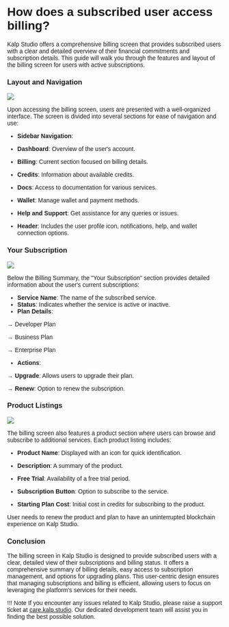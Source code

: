<style>  body { font-family: "Source Sans 3", sans-serif!important; }</style>

<link  href="https://fonts.googleapis.com/css2?family=Source+Sans+3:ital,wght@0,200..900;1,200..900&display=swap"  rel="stylesheet">  <link  rel="stylesheet"  href="https://fonts.googleapis.com/icon?family=Material+Icons">


# **How does a subscribed user access billing?**

  

Kalp Studio offers a comprehensive billing screen that provides subscribed users with a clear and detailed overview of their financial commitments and subscription details. This guide will walk you through the features and layout of the billing screen for users with active subscriptions.
  

### Layout and Navigation
 

![](https://docs.kalp.studio/~gitbook/image?url=https%3A%2F%2F1148605496-files.gitbook.io%2F%7E%2Ffiles%2Fv0%2Fb%2Fgitbook-x-prod.appspot.com%2Fo%2Fspaces%252F4gkv2XhY4CmWY6Vp0djW%252Fuploads%252F27x4OwM1BAgDksarFzJE%252Fimage.png%3Falt%3Dmedia%26token%3D9f28de0d-5ca5-4f8b-a9e5-f830679d6db9&width=768&dpr=4&quality=100&sign=35aabe81&sv=1)


  Upon accessing the billing screen, users are presented with a well-organized interface. The screen is divided into several sections for ease of navigation and use:

-   **Sidebar Navigation**:
    

-   **Dashboard**: Overview of the user's account.
    
-   **Billing**: Current section focused on billing details.
    
-   **Credits**: Information about available credits.
    
-   **Docs**: Access to documentation for various services.
    
-   **Wallet**: Manage wallet and payment methods.
    
-   **Help and Support**: Get assistance for any queries or issues.

-   **Header**: Includes the user profile icon, notifications, help, and wallet connection options.

### Your Subscription

![](https://docs.kalp.studio/~gitbook/image?url=https%3A%2F%2F1148605496-files.gitbook.io%2F%7E%2Ffiles%2Fv0%2Fb%2Fgitbook-x-prod.appspot.com%2Fo%2Fspaces%252F4gkv2XhY4CmWY6Vp0djW%252Fuploads%252FPbWUBo8HdoNPCTbdBGXN%252Fimage.png%3Falt%3Dmedia%26token%3De3750e55-e8b4-45de-a2c5-aa316f1a3a21&width=768&dpr=4&quality=100&sign=868ce576&sv=1)


Below the Billing Summary, the "Your Subscription" section provides detailed information about the user's current subscriptions:

-   **Service Name**: The name of the subscribed service.
-   **Status**: Indicates whether the service is active or inactive.
-   **Plan Details**:

→ Developer Plan

→ Business Plan

→ Enterprise Plan

-   **Actions**:

**→ Upgrade**: Allows users to upgrade their plan.

**→ Renew**: Option to renew the subscription.


### Product Listings

![](https://docs.kalp.studio/~gitbook/image?url=https%3A%2F%2F1148605496-files.gitbook.io%2F%7E%2Ffiles%2Fv0%2Fb%2Fgitbook-x-prod.appspot.com%2Fo%2Fspaces%252F4gkv2XhY4CmWY6Vp0djW%252Fuploads%252FCmUvViU8RLIOXeCpONRp%252Fimage.png%3Falt%3Dmedia%26token%3D6d6f7a49-3d53-4232-9970-e3c75f2cb8c7&width=768&dpr=4&quality=100&sign=41b0d084&sv=1)

The billing screen also features a product section where users can browse and subscribe to additional services. Each product listing includes:

-   **Product Name**: Displayed with an icon for quick identification.
    
-   **Description**: A summary of the product.
    
-   **Free Trial**: Availability of a free trial period.
    
-   **Subscription Button**: Option to subscribe to the service.
    
-   **Starting Plan Cost**: Initial cost in credits for subscribing to the product.

User needs to renew the product and plan to have an uninterrupted blockchain experience on Kalp Studio.
  
### Conclusion

The billing screen in Kalp Studio is designed to provide subscribed users with a clear, detailed view of their subscriptions and billing status. It offers a comprehensive summary of billing details, easy access to subscription management, and options for upgrading plans. This user-centric design ensures that managing subscriptions and billing is efficient, allowing users to focus on leveraging the platform's services for their needs.

!!! Note
    If you encounter any issues related to Kalp Studio, please raise a support ticket at [care.kalp.studio](mailto:care.kalp.studio). Our dedicated development team will assist you in finding the best possible solution.
